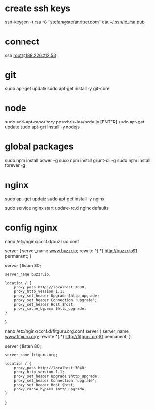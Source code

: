 # create ssh keys
ssh-keygen -t rsa -C "stefan@stefanritter.com"
cat ~/.ssh/id_rsa.pub

# connect
ssh root@188.226.212.53

# git
sudo apt-get update
sudo apt-get install -y git-core

# node
sudo add-apt-repository ppa:chris-lea/node.js [ENTER]
sudo apt-get update
sudo apt-get install -y nodejs

# global packages
sudo npm install bower -g
sudo npm install grunt-cli -g
sudo npm install forever -g


# nginx
sudo apt-get update
sudo apt-get install -y nginx

sudo service nginx start
update-rc.d nginx defaults

# config nginx
nano /etc/nginx/conf.d/buzzr.io.conf

server { 
    server_name www.buzzr.io; 
    rewrite ^(.*) http://buzzr.io$1 permanent; 
} 

server {
    listen 80;

    server_name buzzr.io;

    location / {
        proxy_pass http://localhost:3030;
        proxy_http_version 1.1;
        proxy_set_header Upgrade $http_upgrade;
        proxy_set_header Connection 'upgrade';
        proxy_set_header Host $host;
        proxy_cache_bypass $http_upgrade;
    }
}


nano /etc/nginx/conf.d/fitguru.org.conf
server { 
    server_name www.fitguru.org; 
    rewrite ^(.*) http://fitguru.org$1 permanent; 
} 

server {
    listen 80;

    server_name fitguru.org;

    location / {
        proxy_pass http://localhost:3040;
        proxy_http_version 1.1;
        proxy_set_header Upgrade $http_upgrade;
        proxy_set_header Connection 'upgrade';
        proxy_set_header Host $host;
        proxy_cache_bypass $http_upgrade;
    }
}